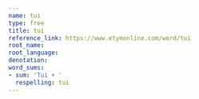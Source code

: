 ```yaml
---
name: tui
type: free
title: tui
reference_link: https://www.etymonline.com/word/tui
root_name: 
root_language: 
denotation: 
word_sums:
- sum: 'Tui + '
  respelling: tui
---
```

